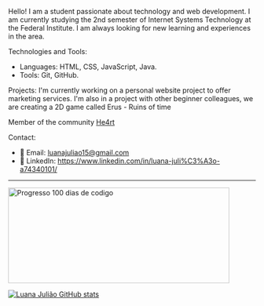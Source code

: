 Hello! I am a student passionate about technology and web development. I am currently studying the 2nd semester of Internet Systems Technology at the Federal Institute.
I am always looking for new learning and experiences in the area.

Technologies and Tools:
- Languages: HTML, CSS, JavaScript, Java.
- Tools: Git, GitHub.

 Projects:
 I'm currently working on a personal website project to offer marketing services. I'm also in a project with other beginner colleagues, we are creating a 2D game called Erus - Ruins of time

 Member of the community [He4rt](https://github.com/he4rt)


 Contact:

- 📧 Email: luanajuliao15@gmail.com
- 🔗 LinkedIn: https://www.linkedin.com/in/luana-juli%C3%A3o-a74340101/
  
----------------------------------------------------------------------------------------------------------------------------------------

<a href="https://100-dias-de-codigo-github-readme.vercel.app/?username=luanajuliao_">
  <img src="https://100-dias-de-codigo-github-readme.vercel.app/?username=luanajuliao_" width="450" height="195" alt="Progresso 100 dias de codigo">
</a>

[![Luana Julião GitHub stats](https://github-readme-stats.vercel.app/api?username=luanajuliao)](https://github.com/luanajuliao/github-readme-stats)



